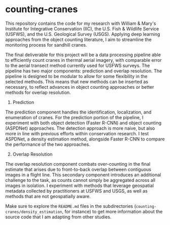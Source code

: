 # counting-cranes

This repository contains the code for my research with William & Mary's Institute for Integrative Conservation (IIC), the U.S. Fish & Wildlife Service (USFWS), and the U.S. Geological Survey (USGS). Applying deep learning approaches from the object counting literature, I aim to streamline the monitoring process for sandhill cranes. 

The final deliverable for this project will be a data processing pipeline able to efficiently count cranes in thermal aerial imagery, with comparable error to the aerial transect method currently used for USFWS surveys. The pipeline has two major components: prediction and overlap resolution. The pipeline is designed to be modular to allow for some flexibility in the selected methods. This means that new methods can be inserted as necessary, to reflect advances in object counting approaches or better methods for overlap resolution.

1. Prediction

The prediction component handles the identification, localization, and enumeration of cranes. For the prediction portion of the pipeline, I experiment with both object detection (Faster R-CNN) and object counting (ASPDNet) approaches. The detection approach is more naive, but also more in line with previous efforts within conservation research. I test ASPDNet, a density estimation method, alongside Faster R-CNN to compare the performance of the two approaches.

2. Overlap Resolution

The overlap resolution component combats over-counting in the final estimate that arises due to front-to-back overlap between contiguous images in a flight line. This secondary component introduces an additional challenge to the task, as counts cannot simply be aggregated across all images in isolation. I experiment with methods that leverage geospatial metadata collected by practitioners at USFWS and USGS, as well as methods that are not geospatially aware. 

Make sure to explore the `README.md` files in the subdirectories (`counting-cranes/density_estimation`, for instance) to get more information about the source code that I am adapting from other studies.
